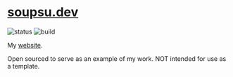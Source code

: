 # [soupsu.dev](https://soupsu.dev)

![status](https://img.shields.io/website?down_message=offline&label=status&up_message=online&url=https%3A%2F%2Fsoupsu.dev)
![build](https://img.shields.io/github/workflow/status/Wllew4/soupsu.dev/Build)

My [website](https://soupsu.dev).

Open sourced to serve as an example of my work.
NOT intended for use as a template.
